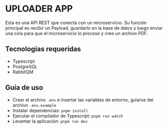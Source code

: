 # UPLOADER APP

Esta es una API REST que conecta con un microservicio. Su función principal es recibir un Payload, guardarlo en la base de datos y luego enviar una cola para que el microservicio lo procese y cree un archivo PDF.

## Tecnologías requeridas

- Typescript
- PostgreSQL
- RabbitQM

## Guía de uso

- Crear el archivo `.env` e insertar las variables de entorno, guiarse del archivo `.env.example`
- Instalar dependencias: `pnpm install`
- Ejecutar el compilador de Typescript: `pnpm run watch`
- Levantar la aplicación: `pnpm run dev`